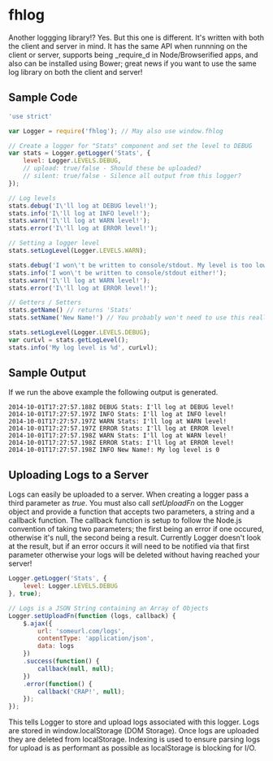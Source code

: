 fhlog
======

Another loggging library!? Yes. But this one is different. It's written with 
both the client and server in mind. It has the same API when runnning on the 
client or server, supports being _require_d in Node/Browserified apps, and also
can be installed using Bower; great news if you want to use the same log 
library on both the client and server!




## Sample Code
```javascript
'use strict'

var Logger = require('fhlog'); // May also use window.fhlog

// Create a logger for "Stats" component and set the level to DEBUG
var stats = Logger.getLogger('Stats', {
    level: Logger.LEVELS.DEBUG,
    // upload: true/false - Should these be uploaded?
    // silent: true/false - Silence all output from this logger?
});

// Log levels
stats.debug('I\'ll log at DEBUG level!');
stats.info('I\'ll log at INFO level!');
stats.warn('I\'ll log at WARN level!');
stats.error('I\'ll log at ERROR level!');

// Setting a logger level
stats.setLogLevel(Logger.LEVELS.WARN);

stats.debug('I won\'t be written to console/stdout. My level is too low.');
stats.info('I won\'t be written to console/stdout either!');
stats.warn('I\'ll log at WARN level!');
stats.error('I\'ll log at ERROR level!');

// Getters / Setters
stats.getName() // returns 'Stats'
stats.setName('New Name!') // You probably won't need to use this really

stats.setLogLevel(Logger.LEVELS.DEBUG);
var curLvl = stats.getLogLevel();
stats.info('My log level is %d', curLvl);
```

## Sample Output
If we run the above example the following output is generated.

```
2014-10-01T17:27:57.188Z DEBUG Stats: I'll log at DEBUG level!
2014-10-01T17:27:57.197Z INFO Stats: I'll log at INFO level!
2014-10-01T17:27:57.197Z WARN Stats: I'll log at WARN level!
2014-10-01T17:27:57.197Z ERROR Stats: I'll log at ERROR level!
2014-10-01T17:27:57.198Z WARN Stats: I'll log at WARN level!
2014-10-01T17:27:57.198Z ERROR Stats: I'll log at ERROR level!
2014-10-01T17:27:57.198Z INFO New Name!: My log level is 0
```

## Uploading Logs to a Server
Logs can easily be uploaded to a server. When creating a logger pass a third
parameter as *true*. You must also call *setUploadFn* on the Logger object and 
provide a function that accepts two parameters, a string and a callback 
function. The callback function is setup to follow the Node.js convention of 
taking two parameters; the first being an error if one occured, otherwise it's
null, the second being a result. Currently Logger doesn't look at the result, 
but if an error occurs it will need to be notified via that first parameter 
otherwise your logs will be deleted without having reached your server!

```javascript
Logger.getLogger('Stats', {
	level: Logger.LEVELS.DEBUG
}, true);

// Logs is a JSON String containing an Array of Objects
Logger.setUploadFn(function (logs, callback) {
	$.ajax({
		url: 'someurl.com/logs',
		contentType: 'application/json',
		data: logs
	})
	.success(function() {
		callback(null, null);
	})
	.error(function() {
		callback('CRAP!', null);
	});
});
```

This tells Logger to store and upload logs associated with this logger. Logs 
are stored in window.localStorage (DOM Storage). Once logs are uploaded they 
are deleted from localStorage. Indexing is used to ensure parsing logs for 
upload is as performant as possible as localStorage is blocking for I/O.